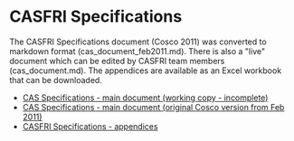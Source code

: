 # CASFRI Specifications

The CASFRI Specifications document (Cosco 2011) was converted to markdown format (cas_document_feb2011.md). There is also a "live" document which can be edited by CASFRI team members (cas_document.md). The appendices are available as an Excel workbook that can be downloaded.

  * [CAS Specifications - main document (working copy - incomplete)](cas_document.md)
  * [CAS Specifications - main document (original Cosco version from Feb 2011)](cas_document_feb2011.md)
  * [CASFRI Specifications - appendices](cas_appendices.xlsx)
